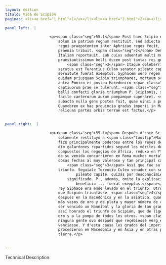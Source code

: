 ```yaml
---
layout: edition
titulo: Vida de Scipión
paginas: <li><a href="1.html">1</a></li><li><a href="2.html">2</a></li><li><a href="3.html">3</a></li><li><a href="4.html">4</a></li><li><a href="5.html">5</a></li><li><a href="6.html">6</a></li><li><a href="7.html">7</a></li><li><a href="8.html">8</a></li><li><a href="9.html">9</a></li><li><a href="10.html">10</a></li><li><a href="11.html">11</a></li><li><a href="12.html">12</a></li><li><a href="13.html">13</a></li><li><a href="14.html">14</a></li><li><a href="15.html">15</a></li><li><a href="16.html">16</a></li><li><a href="17.html">17</a></li><li><a href="18.html">18</a></li><li><a href="19.html">19</a></li><li><a href="20.html">20</a></li><li><a href="21.html">21</a></li><li><a href="22.html">22</a></li><li><a href="23.html">23</a></li><li><a href="24.html">24</a></li><li><a href="25.html">25</a></li><li><a href="26.html">26</a></li><li><a href="27.html">27</a></li><li><a href="28.html">28</a></li><li><a href="29.html">29</a></li><li><a href="30.html">30</a></li><li><a href="31.html">31</a></li><li><a href="32.html">32</a></li><li><a href="33.html">33</a></li><li><a href="34.html">34</a></li><li><a href="35.html">35</a></li><li><a href="36.html">36</a></li><li><a href="37.html">37</a></li><li><a href="38.html">38</a></li><li><a href="39.html">39</a></li><li><a href="40.html">40</a></li><li><a href="41.html">41</a></li><li><a href="42.html">42</a></li><li><a href="43.html">43</a></li><li><a href="44.html">44</a></li><li><a href="45.html">45</a></li><li><a href="46.html">46</a></li><li><a href="47.html">47</a></li><li><a href="48.html">48</a></li><li><a href="49.html">49</a></li><li><a href="50.html">50</a></li><li><a href="51.html">51</a></li><li><a href="52.html">52</a></li><li><a href="53.html">53</a></li><li><a href="54.html">54</a></li><li><a href="55.html">55</a></li><li><a href="56.html">56</a></li><li><a href="57.html">57</a></li><li><a href="58.html">58</a></li><li><a href="59.html">59</a></li><li><a href="60.html">60</a></li><li><a href="61.html">61</a></li><li><a href="62.html">62</a></li><li><a href="63.html">63</a></li><li><a href="64.html">64</a></li><li><a href="65.html">65</a></li><li><a href="66.html">66</a></li><li><a href="67.html">67</a></li><li><a href="68.html">68</a></li><li><a href="69.html">69</a></li><li><a href="70.html">70</a></li><li><a href="71.html">71</a></li><li><a href="72.html">72</a></li><li><a href="73.html">73</a></li><li><a href="74.html">74</a></li>

panel_left:  |

                    <p><span class="seg">55.1</span> Post haec Scipio ex sententia senatus Masinissam regem non
                        solum in patrium regnum restituit, sed adiecta opulentissima parte Syphacis
                        regni praepotentem inter Aphricae reges fecit, singulis deinde pro meritis
                        praemia tribuit. <span class="seg">2</span> Demum compositis Aphricae rebus, exercitum in
                        Italiam reportauit, sub cuius aduentum multi mortales Romam confluxere, ut
                        praestantissimum belli ducem post tantas res gestas intuerentur.
                            <span class="seg">3</span> Itaque celeberrimo triumpho urbem est inuectus, quem
                        secutus est Terentius Culeo senator pileato capite, quia beneficio eius ex
                        seruitute fuerat exemptus. Syphacem uero regem Polibius in triumpho ductum,
                        quidam priusquam Scipio triumpharet, mortuum scribunt. <span class="seg">4</span> Multi
                        antea Punico et postea Macedonico <span class="tooltip">atque Asiatico<span class="tooltiptext"><span class="del"><i>om. </i></span> #P </span></span> bello triumphantes, plura uasa aurea argenteaque et maiorem copiam
                        captiuorum prae se tulerunt. <span class="seg">5</span> Sed unus Hannibal uictus et tanti
                        belli confecti gloria triumphum P. Scipionis, sic celebrem reddidit, ut
                        facile caeterorum aurum pompamque superaret. <span class="seg">6</span> Aphrica enim
                        subacta nulla gens postea fuit, quae uinci a populo Romano erubesceret.
                        Quamobrem ex hac prouincia gradus imperii in Macedoniam in Asiam atque in
                        reliquas partes orbis terrae est factus.</p>
                

panel_right:  |

                    <p><span class="seg">55.1</span> Después d'esto Scipión, segund la sentençia del senado, no
                        solamente restituyó a <span class="tooltip">Maxinissa<span class="tooltiptext">Maxenissa  </span></span> en su reyno, mas aun añadida muy rica parte del reyno de Siphace, le
                        fizo principalmente poderoso entre los reyes de África, y desdende Scipión
                        dio galardones repartidos segund los méritos de cada uno. <span class="seg">2</span> Y ya
                        compuestos los negoçios de África, reduxo en Ytalia el exército y al tiempo
                        de su venida concurrieron en Roma muchos mortales por veer después de tantas
                        cosas fechas al muy valeroso y tan prinçipal capitán de la guerra.
                            <span class="seg">3</span> Assí que fue su entrada en la çibdad con muy honroso
                        triunfo. Seguíale Terencio Culeo senador con sombrero en la cabeça<span class="nota"><sup>21</sup><span class="texto_nota">Con sombrero en la cabeça: traducción vaga del término lat.
                                pileato capite, quizás por desconocimiento de su
                            significado. P., además, omite la explicación lat. quia
                                beneficio ... fuerat exemptus.</span></span>. Dize Polybio que el
                        rey Siphace era ende levado en el triunfo. Otros escriven que murió antes
                        que Scipión triunfasse. <span class="seg">4</span> Mucho primero en la guerra púnica y
                        después en la macedónica y en la asiática, quan triunphavan, levavan delante
                        más vasos de oro y de plata y mayor número de captivos. <span class="seg">5</span> Mas por
                        ser vencido un Hanníbal y la gloria de tan grand guerra concluyda, fizieron
                        assí honrado el triunfo de Scipión, que de ligero se conosçe ventajoso al
                        oro y a la pompa de todos los otros. <span class="seg">6</span> Porque sometida África,
                        ninguna gente ovo después que reçebiesse verg¸ença en qu'el pueblo romano la
                        venciesse. Y d'esta causa los grados del imperio desde esta provincia
                        procedieron en Macedonia y en Asia y en otras partes del circuyto de la
                        tierra.</p>
                

---
```


Technical Description 